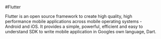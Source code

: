 #Flutter

Flutter is an open source framework to create high quality, high performance mobile applications across mobile operating systems - Android and iOS. It provides a simple, powerful, efficient and easy to understand SDK to write mobile application in Googles own language, Dart.